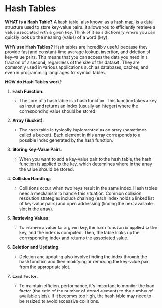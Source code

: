 # Hash Tables

**WHAT is a Hash Table?**
A hash table, also known as a hash map, is a data structure used to store key-value pairs. It allows you to efficiently retrieve a value associated with a given key. Think of it as a dictionary where you can quickly look up the meaning (value) of a word (key).

**WHY use Hash Tables?**
Hash tables are incredibly useful because they provide fast and constant-time average lookup, insertion, and deletion of key-value pairs. This means that you can access the data you need in a fraction of a second, regardless of the size of the dataset. They are commonly used in various applications such as databases, caches, and even in programming languages for symbol tables.

**HOW do Hash Tables work?**
1. **Hash Function**:
   - The core of a hash table is a hash function. This function takes a key as input and returns an index (usually an integer) where the corresponding value should be stored.

2. **Array (Bucket)**:
   - The hash table is typically implemented as an array (sometimes called a bucket). Each element in this array corresponds to a possible index generated by the hash function.

3. **Storing Key-Value Pairs**:
   - When you want to add a key-value pair to the hash table, the hash function is applied to the key, which determines where in the array the value should be stored.

4. **Collision Handling**:
   - Collisions occur when two keys result in the same index. Hash tables need a mechanism to handle this situation. Common collision resolution strategies include chaining (each index holds a linked list of key-value pairs) and open addressing (finding the next available slot in the array).

5. **Retrieving Values**:
   - To retrieve a value for a given key, the hash function is applied to the key, and the index is computed. Then, the table looks up the corresponding index and returns the associated value.

6. **Deletion and Updating**:
   - Deletion and updating also involve finding the index through the hash function and then modifying or removing the key-value pair from the appropriate slot.

7. **Load Factor**:
   - To maintain efficient performance, it's important to monitor the load factor (the ratio of the number of stored elements to the number of available slots). If it becomes too high, the hash table may need to be resized to avoid excessive collisions.
